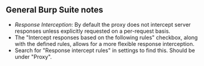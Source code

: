 ## General Burp Suite notes
- *Response Interception*: By default the proxy does not intercept server responses unless explicitly requested on a per-request basis.
- The "Intercept responses based on the following rules" checkbox, along with the defined rules, allows for a more flexible response interception.
- Search for "Response intercept rules" in settings to find this. Should be under "Proxy".
